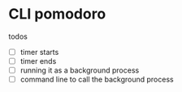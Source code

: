 # CLI pomodoro
todos
- [ ] timer starts
- [ ] timer ends
- [ ] running it as a background process
- [ ] command line to call the background process
